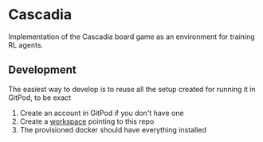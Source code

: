 # Cascadia

Implementation of the Cascadia board game as an environment for training RL agents.

## Development

The easiest way to develop is to reuse all the setup created for running it in GitPod, to be exact

1. Create an account in GitPod if you don't have one
2. Create a [workspace](https://gitpod.io/workspaces) pointing to this repo
3. The provisioned docker should have everything installed
